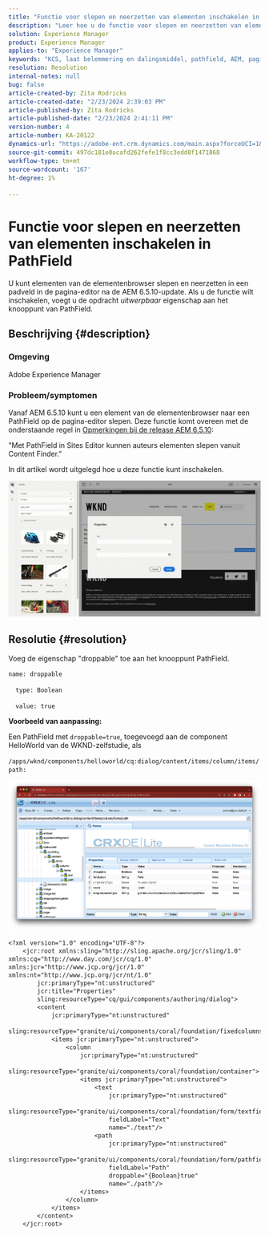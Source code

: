 ```yaml
---
title: "Functie voor slepen en neerzetten van elementen inschakelen in het PathField"
description: "Leer hoe u de functie voor slepen en neerzetten van elementen in het veld PathField in de pagina-editor inschakelt."
solution: Experience Manager
product: Experience Manager
applies-to: "Experience Manager"
keywords: "KCS, laat belemmering en dalingsmiddel, pathfield, AEM, paginaredacteur toe"
resolution: Resolution
internal-notes: null
bug: false
article-created-by: Zita Rodricks
article-created-date: "2/23/2024 2:39:03 PM"
article-published-by: Zita Rodricks
article-published-date: "2/23/2024 2:41:11 PM"
version-number: 4
article-number: KA-20122
dynamics-url: "https://adobe-ent.crm.dynamics.com/main.aspx?forceUCI=1&pagetype=entityrecord&etn=knowledgearticle&id=dfd82d44-59d2-ee11-9079-6045bd0061cb"
source-git-commit: 497dc181e0acafd262fefe1f8cc3edd8f1471868
workflow-type: tm+mt
source-wordcount: '167'
ht-degree: 1%

---
```


# Functie voor slepen en neerzetten van elementen inschakelen in PathField


U kunt elementen van de elementenbrowser slepen en neerzetten in een padveld in de pagina-editor na de AEM 6.5.10-update. Als u de functie wilt inschakelen, voegt u de opdracht *uitwerpbaar* eigenschap aan het knooppunt van PathField.

## Beschrijving {#description}


### Omgeving

Adobe Experience Manager

### Probleem/symptomen

Vanaf AEM 6.5.10 kunt u een element van de elementenbrowser naar een PathField op de pagina-editor slepen. Deze functie komt overeen met de onderstaande regel in [Opmerkingen bij de release AEM 6.5.10](https://experienceleague.adobe.com/docs/experience-manager-65/content/release-notes/service-pack/6-5-10.html?lang=en):

&quot;Met PathField in Sites Editor kunnen auteurs elementen slepen vanuit Content Finder.&quot;

In dit artikel wordt uitgelegd hoe u deze functie kunt inschakelen.

![](assets/___e0d82d44-59d2-ee11-9079-6045bd0061cb___.gif)


## Resolutie {#resolution}


Voeg de eigenschap &quot;droppable&quot; toe aan het knooppunt PathField.


```
name: droppable

  type: Boolean

  value: true
```


<b>Voorbeeld van aanpassing:</b>

Een PathField met `droppable=true`, toegevoegd aan de component HelloWorld van de WKND-zelfstudie, als

`/apps/wknd/components/helloworld/cq:dialog/content/items/column/items/path:`

![](assets/6106400f-2b07-ed11-82e4-00224808e483.png)


```
<?xml version="1.0" encoding="UTF-8"?>
    <jcr:root xmlns:sling="http://sling.apache.org/jcr/sling/1.0" xmlns:cq="http://www.day.com/jcr/cq/1.0" xmlns:jcr="http://www.jcp.org/jcr/1.0" xmlns:nt="http://www.jcp.org/jcr/nt/1.0"
        jcr:primaryType="nt:unstructured"
        jcr:title="Properties"
        sling:resourceType="cq/gui/components/authoring/dialog">
        <content
            jcr:primaryType="nt:unstructured"
            sling:resourceType="granite/ui/components/coral/foundation/fixedcolumns">
            <items jcr:primaryType="nt:unstructured">
                <column
                    jcr:primaryType="nt:unstructured"
                    sling:resourceType="granite/ui/components/coral/foundation/container">
                    <items jcr:primaryType="nt:unstructured">
                        <text
                            jcr:primaryType="nt:unstructured"
                            sling:resourceType="granite/ui/components/coral/foundation/form/textfield"
                            fieldLabel="Text"
                            name="./text"/>
                        <path
                            jcr:primaryType="nt:unstructured"
                            sling:resourceType="granite/ui/components/coral/foundation/form/pathfield"
                            fieldLabel="Path"
                            droppable="{Boolean}true"
                            name="./path"/>
                    </items>
                </column>
            </items>
        </content>
    </jcr:root>
```

